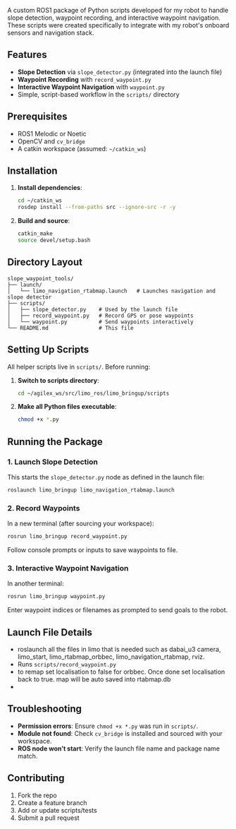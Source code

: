 A custom ROS1 package of Python scripts developed for my robot to handle slope detection, waypoint recording, and interactive waypoint navigation. These scripts were created specifically to integrate with my robot's onboard sensors and navigation stack.

## Features

* **Slope Detection** via `slope_detector.py` (integrated into the launch file)
* **Waypoint Recording** with `record_waypoint.py`
* **Interactive Waypoint Navigation** with `waypoint.py`
* Simple, script-based workflow in the `scripts/` directory

## Prerequisites

* ROS1 Melodic or Noetic
* OpenCV and `cv_bridge`
* A catkin workspace (assumed: `~/catkin_ws`)

## Installation

1. **Install dependencies**:

   ```bash
   cd ~/catkin_ws
   rosdep install --from-paths src --ignore-src -r -y
   ```
2. **Build and source**:

   ```bash
   catkin_make
   source devel/setup.bash
   ```

## Directory Layout

```
slope_waypoint_tools/
├── launch/
│   └── limo_navigation_rtabmap.launch   # Launches navigation and slope detector
├── scripts/
│   ├── slope_detector.py    # Used by the launch file
│   ├── record_waypoint.py   # Record GPS or pose waypoints
│   └── waypoint.py          # Send waypoints interactively
└── README.md                # This file
```

## Setting Up Scripts

All helper scripts live in `scripts/`. Before running:

1. **Switch to scripts directory**:

   ```bash
   cd ~/agilex_ws/src/limo_ros/limo_bringup/scripts
   ```
2. **Make all Python files executable**:

   ```bash
   chmod +x *.py
   ```

## Running the Package

### 1. Launch Slope Detection

This starts the `slope_detector.py` node as defined in the launch file:

```bash
roslaunch limo_bringup limo_navigation_rtabmap.launch
```

### 2. Record Waypoints

In a new terminal (after sourcing your workspace):

```bash
rosrun limo_bringup record_waypoint.py
```

Follow console prompts or inputs to save waypoints to file.

### 3. Interactive Waypoint Navigation

In another terminal:

```bash
rosrun limo_bringup waypoint.py
```

Enter waypoint indices or filenames as prompted to send goals to the robot.

## Launch File Details

  * roslaunch all the files in limo that is needed such as dabai_u3 camera, limo_start, limo_rtabmap_orbbec, limo_navigation_rtabmap, rviz.
  * Runs `scripts/record_waypoint.py`
  * to remap set localisation to false for orbbec. Once done set localisation back to true. map will be auto saved into rtabmap.db
  * 
## Troubleshooting

* **Permission errors**: Ensure `chmod +x *.py` was run in `scripts/`.
* **Module not found**: Check `cv_bridge` is installed and sourced with your workspace.
* **ROS node won’t start**: Verify the launch file name and package name match.

## Contributing

1. Fork the repo
2. Create a feature branch
3. Add or update scripts/tests
4. Submit a pull request


